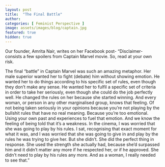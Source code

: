 ```yaml
---
layout: post
title:  "The Final Battle"
author: 
categories: [ Feminist Perspective ]
image: assets/images/blog/captain.jpg
featured: true
hidden: true
---
```



Our founder, Amrita Nair, writes on her Facebook post- “Disclaimer- consists a few spoilers from Captain Marvel movie. So, read at your own risk.

The final “battle” in Captain Marvel was such an amazing metaphor.
Her male superior wanted her to fight (debate) him without showing emotion. He wanted her to do things according to his specific set of rules, even though they don’t make any sense. He wanted her to fulfil a specific set of criteria in order to take her seriously, even though she could do the job perfectly well. He changed the rules on her because she started winning.
And every woman, or person in any other marginalised group, knows that feeling. Of not being taken seriously in your opinions because you’re not playing by the bullshit rules that have no real meaning. Because you’re too emotional. Using your own past and experiences to fuel that emotion. And we know the feeling of being told that it’s a weakness.
In the cinema, I was worried that she was going to play by his rules. I sat, recognising that exact moment for what it was, and I was worried that she was going to give in and play by the rules he was trying to give her.
But she didn’t.
She did the perfect thing in response. She used the strength she actually had, because she’d surpassed him and it didn’t matter any more if he respected her, or if he approved. She didn’t need to play by his rules any more.
And as a woman, I really needed to see that.”